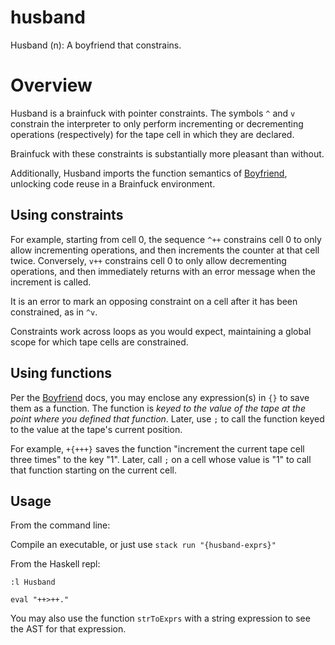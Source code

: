 # husband

Husband (n): A boyfriend that constrains. 

# Overview

Husband is a brainfuck with pointer constraints. The symbols `^` and `v` constrain the interpreter to only perform incrementing or decrementing operations (respectively) for the tape cell in which they are declared.

Brainfuck with these constraints is substantially more pleasant than without.

Additionally, Husband imports the function semantics of [Boyfriend](https://github.com/rgscherf/boyfriend), unlocking code reuse in a Brainfuck environment.

## Using constraints

For example, starting from cell 0, the sequence `^++` constrains cell 0 to only allow incrementing operations, and then increments the counter at that cell twice. Conversely, `v++` constrains cell 0 to only allow decrementing operations, and then immediately returns with an error message when the increment is called. 

It is an error to mark an opposing constraint on a cell after it has been constrained, as in `^v`.

Constraints work across loops as you would expect, maintaining a global scope for which tape cells are constrained.

## Using functions

Per the [Boyfriend](https://github.com/rgscherf/boyfriend) docs, you may enclose any expression(s) in `{}` to save them as a function. The function is *keyed to the value of the tape at the point where you defined that function*. Later, use `;` to call the function keyed to the value at the tape's current position.

For example, `+{+++}` saves the function "increment the current tape cell three times" to the key "1". Later, call `;` on a cell whose value is "1" to call that function starting on the current cell.

## Usage

From the command line:

Compile an executable, or just use `stack run "{husband-exprs}"`

From the Haskell repl:

```
:l Husband

eval "++>++."
```

You may also use the function `strToExprs` with a string expression to see the AST for that expression.
